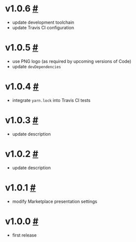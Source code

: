 # v1.0.6 [#](https://github.com/idleberg/vscode-subway/releases/tag/1.0.6)

- update development toolchain
- update Travis CI configuration

# v1.0.5 [#](https://github.com/idleberg/vscode-subway/releases/tag/1.0.5)

- use PNG logo (as required by upcoming versions of Code)
- update `devDependencies`

# v1.0.4 [#](https://github.com/idleberg/vscode-subway-dark/releases/tag/1.0.4)

- integrate `yarn.lock` into Travis CI tests

# v1.0.3 [#](https://github.com/idleberg/vscode-subway-dark/releases/tag/1.0.3)

- update description

# v1.0.2 [#](https://github.com/idleberg/vscode-subway-dark/releases/tag/1.0.2)

- update description

# v1.0.1 [#](https://github.com/idleberg/vscode-subway-dark/releases/tag/1.0.1)

- modify Marketplace presentation settings

# v1.0.0 [#](https://github.com/idleberg/vscode-subway-dark/releases/tag/1.0.0)

- first release

